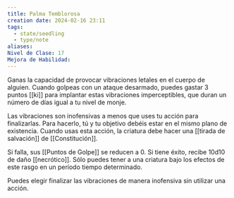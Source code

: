 ```yaml
---
title: Palma Temblorosa
creation date: 2024-02-16 23:11
tags:
  - state/seedling
  - type/note
aliases: 
Nivel de Clase: 17
Mejora de Habilidad:
---
```

Ganas la capacidad de provocar vibraciones letales en el cuerpo de alguien. Cuando golpeas con un ataque desarmado, puedes gastar 3 puntos [[ki]] para implantar estas vibraciones imperceptibles, que duran un número de días igual a tu nivel de monje.

Las vibraciones son inofensivas a menos que uses tu acción para finalizarlas. Para hacerlo, tú y tu objetivo debéis estar en el mismo plano de existencia. Cuando usas esta acción, la criatura debe hacer una [[tirada de salvación]] de [[Constitución]].

Si falla, sus [[Puntos de Golpe]] se reducen a 0. Si tiene éxito, recibe 10d10 de daño [[necrótico]].
Sólo puedes tener a una criatura bajo los efectos de este rasgo en un período tiempo determinado.

Puedes elegir finalizar las vibraciones de manera inofensiva sin utilizar una acción.





